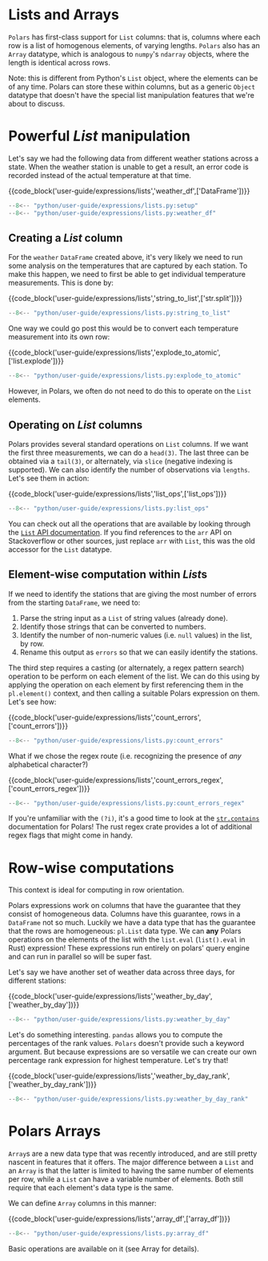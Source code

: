 # Lists and Arrays

`Polars` has first-class support for `List` columns: that is, columns where each row is a list of homogenous elements, of varying lengths. `Polars` also has an `Array` datatype, which is analogous to `numpy`'s `ndarray` objects, where the length is identical across rows.

Note: this is different from Python's `List` object, where the elements can be of any time. Polars can store these within columns, but as a generic `Object` datatype that doesn't have the special list manipulation features that we're about to discuss.

# Powerful *List* manipulation

Let's say we had the following data from different weather stations across a state. When the weather station is unable to get a result, an error code is recorded instead of the actual temperature at that time.

{{code_block('user-guide/expressions/lists','weather_df',['DataFrame'])}}
```python exec="on" result="text" session="user-guide/lists"
--8<-- "python/user-guide/expressions/lists.py:setup"
--8<-- "python/user-guide/expressions/lists.py:weather_df"
```

## Creating a *List* column

For the `weather` `DataFrame` created above, it's very likely we need to run some analysis on the temperatures that are captured by each station. To make this happen, we need to first be able to get individual temperature measurements. This is done by:

{{code_block('user-guide/expressions/lists','string_to_list',['str.split'])}}
```python exec="on" result="text" session="user-guide/lists"
--8<-- "python/user-guide/expressions/lists.py:string_to_list"
```

One way we could go post this would be to convert each temperature measurement into its own row:

{{code_block('user-guide/expressions/lists','explode_to_atomic',['list.explode'])}}
```python exec="on" result="text" session="user-guide/lists"
--8<-- "python/user-guide/expressions/lists.py:explode_to_atomic"
```

However, in Polars, we often do not need to do this to operate on the `List` elements.

## Operating on *List* columns

Polars provides several standard operations on `List` columns. If we want the first three measurements, we can do a `head(3)`. The last three can be obtained via a `tail(3)`, or alternately, via `slice` (negative indexing is supported). We can also identify the number of observations via `lengths`. Let's see them in action:

{{code_block('user-guide/expressions/lists','list_ops',['list_ops'])}}
```python exec="on" result="text" session="user-guide/lists"
--8<-- "python/user-guide/expressions/lists.py:list_ops"
```

You can check out all the operations that are available by looking through the [`List` API documentation](https://pola-rs.github.io/polars/py-polars/html/reference/expressions/list.html). If you find references to the `arr` API on Stackoverflow or other sources, just replace `arr` with `List`, this was the old accessor for the `List` datatype.

## Element-wise computation within *List*s

If we need to identify the stations that are giving the most number of errors from the starting `DataFrame`, we need to:

1. Parse the string input as a `List` of string values (already done).
2. Identify those strings that can be converted to numbers.
3. Identify the number of non-numeric values (i.e. `null` values) in the list, by row.
4. Rename this output as `errors` so that we can easily identify the stations.

The third step requires a casting (or alternately, a regex pattern search) operation to be perform on each element of the list. We can do this using by applying the operation on each element by first referencing them in the `pl.element()` context, and then calling a suitable Polars expression on them. Let's see how:

{{code_block('user-guide/expressions/lists','count_errors',['count_errors'])}}
```python exec="on" result="text" session="user-guide/lists"
--8<-- "python/user-guide/expressions/lists.py:count_errors"
```

What if we chose the regex route (i.e. recognizing the presence of *any* alphabetical character?)

{{code_block('user-guide/expressions/lists','count_errors_regex',['count_errors_regex'])}}
```python exec="on" result="text" session="user-guide/lists"
--8<-- "python/user-guide/expressions/lists.py:count_errors_regex"
```

If you're unfamiliar with the `(?i)`, it's a good time to look at the [`str.contains`](https://pola-rs.github.io/polars/py-polars/html/reference/expressions/api/polars.Expr.str.contains.html#polars-expr-str-contains) documentation for Polars! The rust regex crate provides a lot of additional regex flags that might come in handy.

# Row-wise computations

This context is ideal for computing in row orientation.

Polars expressions work on columns that have the guarantee that they consist of homogeneous data. Columns have this guarantee, rows in a `DataFrame` not so much. Luckily we have a data type that has the guarantee that the rows are homogeneous: `pl.List` data type.  We can **any** Polars operations on the elements of the list with the `list.eval` (`list().eval` in Rust) expression! These expressions run entirely on polars' query engine and can run in parallel so will be super fast.

Let's say we have another set of weather data across three days, for different stations:

{{code_block('user-guide/expressions/lists','weather_by_day',['weather_by_day'])}}
```python exec="on" result="text" session="user-guide/lists"
--8<-- "python/user-guide/expressions/lists.py:weather_by_day"
```

Let's do something interesting. `pandas` allows you to compute the percentages of the rank values. `Polars` doesn't provide such a keyword argument. But because expressions are so versatile we can create our own percentage rank expression for highest temperature. Let's try that!

{{code_block('user-guide/expressions/lists','weather_by_day_rank',['weather_by_day_rank'])}}
```python exec="on" result="text" session="user-guide/lists"
--8<-- "python/user-guide/expressions/lists.py:weather_by_day_rank"
```

# Polars Arrays

`Array`s are a new data type that was recently introduced, and are still pretty nascent in features that it offers. The major difference between a `List` and an `Array` is that the latter is limited to having the same number of elements per row, while a `List` can have a variable number of elements. Both still require that each element's data type is the same.

We can define `Array` columns in this manner:

{{code_block('user-guide/expressions/lists','array_df',['array_df'])}}
```python exec="on" result="text" session="user-guide/lists"
--8<-- "python/user-guide/expressions/lists.py:array_df"
```

Basic operations are available on it (see Array for details).
